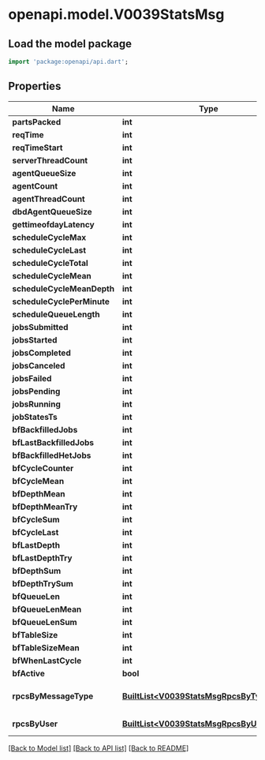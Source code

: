 # openapi.model.V0039StatsMsg

## Load the model package
```dart
import 'package:openapi/api.dart';
```

## Properties
Name | Type | Description | Notes
------------ | ------------- | ------------- | -------------
**partsPacked** | **int** |  | [optional] 
**reqTime** | **int** |  | [optional] 
**reqTimeStart** | **int** |  | [optional] 
**serverThreadCount** | **int** |  | [optional] 
**agentQueueSize** | **int** |  | [optional] 
**agentCount** | **int** |  | [optional] 
**agentThreadCount** | **int** |  | [optional] 
**dbdAgentQueueSize** | **int** |  | [optional] 
**gettimeofdayLatency** | **int** |  | [optional] 
**scheduleCycleMax** | **int** |  | [optional] 
**scheduleCycleLast** | **int** |  | [optional] 
**scheduleCycleTotal** | **int** |  | [optional] 
**scheduleCycleMean** | **int** |  | [optional] 
**scheduleCycleMeanDepth** | **int** |  | [optional] 
**scheduleCyclePerMinute** | **int** |  | [optional] 
**scheduleQueueLength** | **int** |  | [optional] 
**jobsSubmitted** | **int** |  | [optional] 
**jobsStarted** | **int** |  | [optional] 
**jobsCompleted** | **int** |  | [optional] 
**jobsCanceled** | **int** |  | [optional] 
**jobsFailed** | **int** |  | [optional] 
**jobsPending** | **int** |  | [optional] 
**jobsRunning** | **int** |  | [optional] 
**jobStatesTs** | **int** |  | [optional] 
**bfBackfilledJobs** | **int** |  | [optional] 
**bfLastBackfilledJobs** | **int** |  | [optional] 
**bfBackfilledHetJobs** | **int** |  | [optional] 
**bfCycleCounter** | **int** |  | [optional] 
**bfCycleMean** | **int** |  | [optional] 
**bfDepthMean** | **int** |  | [optional] 
**bfDepthMeanTry** | **int** |  | [optional] 
**bfCycleSum** | **int** |  | [optional] 
**bfCycleLast** | **int** |  | [optional] 
**bfLastDepth** | **int** |  | [optional] 
**bfLastDepthTry** | **int** |  | [optional] 
**bfDepthSum** | **int** |  | [optional] 
**bfDepthTrySum** | **int** |  | [optional] 
**bfQueueLen** | **int** |  | [optional] 
**bfQueueLenMean** | **int** |  | [optional] 
**bfQueueLenSum** | **int** |  | [optional] 
**bfTableSize** | **int** |  | [optional] 
**bfTableSizeMean** | **int** |  | [optional] 
**bfWhenLastCycle** | **int** |  | [optional] 
**bfActive** | **bool** |  | [optional] 
**rpcsByMessageType** | [**BuiltList&lt;V0039StatsMsgRpcsByTypeInner&gt;**](V0039StatsMsgRpcsByTypeInner.md) | RPCs by message type | [optional] 
**rpcsByUser** | [**BuiltList&lt;V0039StatsMsgRpcsByUserInner&gt;**](V0039StatsMsgRpcsByUserInner.md) | RPCs by user | [optional] 

[[Back to Model list]](../README.md#documentation-for-models) [[Back to API list]](../README.md#documentation-for-api-endpoints) [[Back to README]](../README.md)


